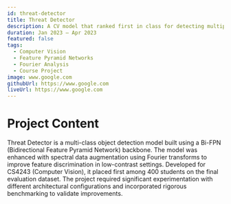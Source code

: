 ```yaml
---
id: threat-detector
title: Threat Detector
description: A CV model that ranked first in class for detecting multiple object classes using spectral augmentation.
duration: Jan 2023 – Apr 2023
featured: false
tags:
  - Computer Vision
  - Feature Pyramid Networks
  - Fourier Analysis
  - Course Project
image: www.google.com
githubUrl: https://www.google.com
liveUrl: https://www.google.com
---
```


# Project Content

Threat Detector is a multi-class object detection model built using a Bi-FPN (Bidirectional Feature Pyramid Network) backbone. The model was enhanced with spectral data augmentation using Fourier transforms to improve feature discrimination in low-contrast settings. Developed for CS4243 (Computer Vision), it placed first among 400 students on the final evaluation dataset. The project required significant experimentation with different architectural configurations and incorporated rigorous benchmarking to validate improvements.

